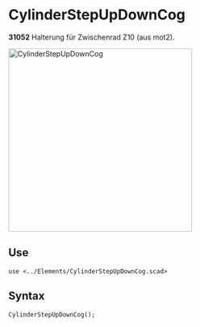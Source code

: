 # CylinderStepUpDownCog

__31052__ Halterung für Zwischenrad Z10 (aus mot2).

<img width="364" alt="CylinderStepUpDownCog" src="https://user-images.githubusercontent.com/48654609/167250033-40a512c9-96a1-4503-a907-a30783cf7593.png">

## Use
<pre><code>use &lt;../Elements/CylinderStepUpDownCog.scad&gt;</pre></code>

## Syntax
<pre><code>CylinderStepUpDownCog();
</pre></code>
